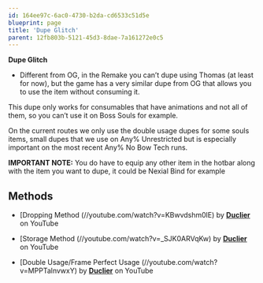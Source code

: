 ```yaml
---
id: 164ee97c-6ac0-4730-b2da-cd6533c51d5e
blueprint: page
title: 'Dupe Glitch'
parent: 12fb803b-5121-45d3-8dae-7a161272e0c5
---
```

**Dupe Glitch**

- Different from OG, in the Remake you can’t dupe using Thomas (at least for now), but the game has a very similar dupe from OG that allows you to use the item without consuming it.

This dupe only works for consumables that have animations and not all of them, so you can’t use it on Boss Souls for example.

On the current routes we only use the double usage dupes for some souls items, small dupes that we use on Any% Unrestricted but is especially important on the most recent Any% No Bow Tech runs.

**IMPORTANT NOTE:** You do have to equip any other item in the hotbar along with the item you want to dupe, it could be Nexial Bind for example

## Methods

- [Dropping Method (//youtube.com/watch?v=KBwvdshm0lE) by **[Duclier](https://www.youtube.com/channel/UCIXfE6zOZEfVUh2BmpKJ8-w)** on YouTube

* [Storage Method (//youtube.com/watch?v=_SJK0ARVqKw) by **[Duclier](https://www.youtube.com/channel/UCIXfE6zOZEfVUh2BmpKJ8-w)** on YouTube

- [Double Usage/Frame Perfect Usage (//youtube.com/watch?v=MPPTalnvwxY) by **[Duclier](https://www.youtube.com/channel/UCIXfE6zOZEfVUh2BmpKJ8-w)** on YouTube
